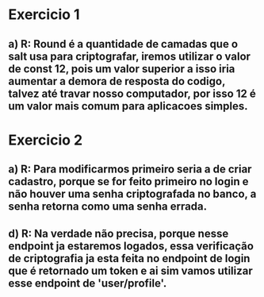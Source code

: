 # Exercicio 1

## a) R: Round é a quantidade de camadas que o salt usa para criptografar, iremos  utilizar o valor de const 12, pois um valor superior a isso iria aumentar a demora de resposta do codigo, talvez até travar nosso computador, por isso 12 é um valor mais comum para aplicacoes simples.

# Exercicio 2

## a) R: Para modificarmos primeiro seria a de criar cadastro, porque se for feito primeiro no login e não houver uma senha criptografada no banco, a senha retorna como uma senha errada.

## d) R: Na verdade não precisa, porque nesse endpoint ja estaremos logados, essa verificação de criptografia ja esta feita no endpoint de login que é retornado um token e ai sim vamos utilizar esse endpoint de 'user/profile'.




